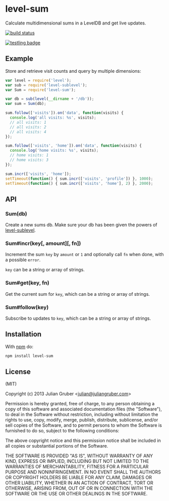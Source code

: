 
# level-sum

Calculate multidimensional sums in a LevelDB and get live updates.

[![build status](https://secure.travis-ci.org/juliangruber/level-sum.png)](http://travis-ci.org/juliangruber/level-sum)

[![testling badge](https://ci.testling.com/juliangruber/level-sum.png)](https://ci.testling.com/juliangruber/level-sum)

## Example

Store and retrieve visit counts and query by multiple dimensions:

```js
var level = require('level');
var sub = require('level-sublevel');
var Sum = require('level-sum');

var db = sub(level(__dirname + '/db'));
var sum = Sum(db);

sum.follow(['visits']).on('data', function(visits) {
  console.log('all visits: %s', visits);
  // all visits: 1
  // all visits: 2
  // all visits: 4
});

sum.follow(['visits', 'home']).on('data', function(visits) {
  console.log('home visits: %s', visits);
  // home visits: 1
  // home visits: 3
});

sum.incr(['visits', 'home']);
setTimeout(function() { sum.incr(['visits', 'profile']) }, 1000);
setTimeout(function() { sum.incr(['visits', 'home'], 2) }, 2000);
```

## API

### Sum(db)

Create a new sums db. Make sure your db has been given the powers of
[level-sublevel](https://github.com/dominictarr/level-sublevel).

### Sum#incr(key[, amount][, fn])

Increment the sum `key` by `amount` or `1` and optionally call `fn` when done,
with a possible `error`.

`key` can be a string or array of strings.

### Sum#get(key, fn)

Get the current sum for `key`, which can be a string or array of strings.

### Sum#follow(key)

Subscribe to updates to `key`, which can be a string or array of strings.

## Installation

With [npm](https://npmjs.org) do:

```bash
npm install level-sum
```

## License

(MIT)

Copyright (c) 2013 Julian Gruber &lt;julian@juliangruber.com&gt;

Permission is hereby granted, free of charge, to any person obtaining a copy of
this software and associated documentation files (the "Software"), to deal in
the Software without restriction, including without limitation the rights to
use, copy, modify, merge, publish, distribute, sublicense, and/or sell copies
of the Software, and to permit persons to whom the Software is furnished to do
so, subject to the following conditions:

The above copyright notice and this permission notice shall be included in all
copies or substantial portions of the Software.

THE SOFTWARE IS PROVIDED "AS IS", WITHOUT WARRANTY OF ANY KIND, EXPRESS OR
IMPLIED, INCLUDING BUT NOT LIMITED TO THE WARRANTIES OF MERCHANTABILITY,
FITNESS FOR A PARTICULAR PURPOSE AND NONINFRINGEMENT. IN NO EVENT SHALL THE
AUTHORS OR COPYRIGHT HOLDERS BE LIABLE FOR ANY CLAIM, DAMAGES OR OTHER
LIABILITY, WHETHER IN AN ACTION OF CONTRACT, TORT OR OTHERWISE, ARISING FROM,
OUT OF OR IN CONNECTION WITH THE SOFTWARE OR THE USE OR OTHER DEALINGS IN THE
SOFTWARE.
